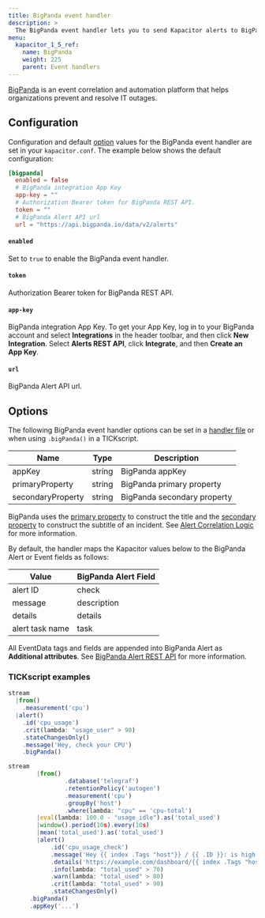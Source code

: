 ```yaml
---
title: BigPanda event handler
description: >
  The BigPanda event handler lets you to send Kapacitor alerts to BigPanda. This page includes configuration options and usage examples.
menu:
  kapacitor_1_5_ref:
    name: BigPanda
    weight: 225
    parent: Event handlers
---
```


[BigPanda](https://bigpanda.io/) is an event correlation and automation platform that helps organizations prevent and resolve IT outages.

## Configuration

Configuration and default [option](#options) values for the BigPanda event
handler are set in your `kapacitor.conf`.
The example below shows the default configuration:

```toml
[bigpanda]
  enabled = false
  # BigPanda integration App Key
  app-key = ""
  # Authorization Bearer token for BigPanda REST API.  
  token = ""
  # BigPanda Alert API url  
  url = "https://api.bigpanda.io/data/v2/alerts"  
```
#### `enabled`

Set to `true` to enable the BigPanda event handler.

#### `token`

Authorization Bearer token for BigPanda REST API.  

#### `app-key`

BigPanda integration App Key. To get your App Key, log in to your BigPanda account and select **Integrations** in the header toolbar, and then click **New Integration**.
Select **Alerts REST API**, click **Integrate**, and then **Create an App Key**.
 
#### `url`

BigPanda Alert API url. 

## Options

The following BigPanda event handler options can be set in a
[handler file](/kapacitor/v1.5/event_handlers/#create-a-topic-handler-with-a-handler-file) or when using
`.bigPanda()` in a TICKscript. 

| Name                | Type                   | Description                                                                                              |
| ----                | ----                   | -----------                                                                                              |
| appKey              | string                 | BigPanda appKey |
| primaryProperty     | string                 | BigPanda primary property |
| secondaryProperty   | string                 | BigPanda secondary property |

BigPanda uses the [primary property](https://docs.bigpanda.io/docs/primary_property) to construct the title 
and the [secondary property](https://docs.bigpanda.io/docs/secondary_property) to construct the subtitle of an incident.
See [Alert Correlation Logic](https://docs.bigpanda.io/docs/alert-correlation-logic) for more information.

By default, the handler maps the Kapacitor values below to the BigPanda Alert or Event fields as follows:

| Value           | BigPanda Alert Field       |
| ----            | ----                       |
| alert ID        | check                      |
| message         | description                |
| details         | details                    |
| alert task name | task                       | 

All EventData tags and fields are appended into BigPanda Alert as **Additional attributes**. See 
[BigPanda Alert REST API](https://docs.bigpanda.io/reference#alerts) for more information. 

### TICKscript examples

```js
stream
  |from()
    .measurement('cpu')
  |alert()
    .id('cpu_usage')
    .crit(lambda: "usage_user" > 90)
    .stateChangesOnly()
    .message('Hey, check your CPU')
    .bigPanda()
```

```js
stream
        |from()
                .database('telegraf')
                .retentionPolicy('autogen')
                .measurement('cpu')
                .groupBy('host')
                .where(lambda: "cpu" == 'cpu-total')
        |eval(lambda: 100.0 - "usage_idle").as('total_used')
        |window().period(10s).every(10s)
        |mean('total_used').as('total_used')
        |alert()
            .id('cpu_usage_check')
            .message('Hey {{ index .Tags "host"}} / {{ .ID }}: is high!')
            .details('https://example.com/dashboard/{{ index .Tags "host"}}')
            .info(lambda: "total_used" > 70)
            .warn(lambda: "total_used" > 80)
            .crit(lambda: "total_used" > 90)
            .stateChangesOnly()
      .bigPanda()
      .appKey('...')
```
